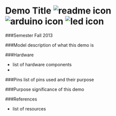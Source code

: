 <h1>
Demo Title
<img src="https://raw.github.com/TinkerUMD/TinkerUMD/master/icons/readme_icon_64x64.jpg" alt="readme icon" >
<img src="https://raw.github.com/TinkerUMD/TinkerUMD/master/icons/arduino_icon_64x64.jpg" alt="arduino icon">
<img src="https://raw.github.com/TinkerUMD/TinkerUMD/master/icons/led_icon_64x64.jpg" alt="led icon">
</h1>

###Semester
Fall 2013

###Model
description of what this demo is

###Hardware
* list of hardware components
* 

###Pins
list of pins used and their purpose

###Purpose
significance of this demo

###References
* list of resources
